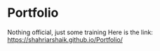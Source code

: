 # Portfolio


Nothing official, just some training
Here is the link: 
https://shahriarshaik.github.io/Portfolio/
